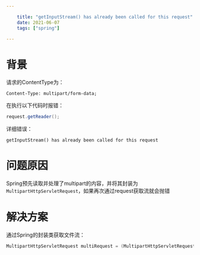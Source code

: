 ```yaml
---

    title: "getInputStream() has already been called for this request"
    date: 2021-06-07
    tags: ["spring"]

---
```


# 背景
请求的ContentType为：
```http request
Content-Type: multipart/form-data;
```

在执行以下代码时报错：
```java
request.getReader();
```

详细错误： 
```log
getInputStream() has already been called for this request
```

# 问题原因
Spring预先读取并处理了multipart的内容，并将其封装为`MultipartHttpServletRequest`，如果再次通过request获取流就会抛错

# 解决方案
通过Spring的封装类获取文件流：
```java
MultipartHttpServletRequest multiRequest = (MultipartHttpServletRequest) request;
```